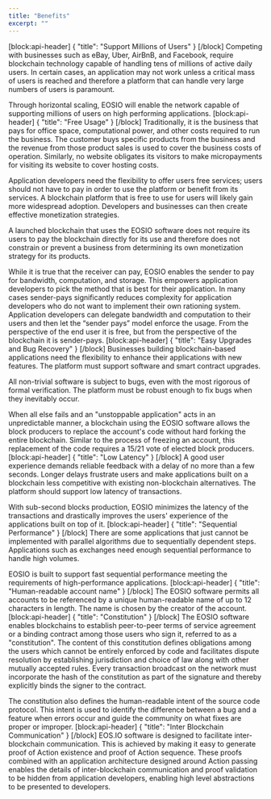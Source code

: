 ```yaml
---
title: "Benefits"
excerpt: ""
---
```

[block:api-header]
{
  "title": "Support Millions of Users"
}
[/block]
Competing with businesses such as eBay, Uber, AirBnB, and Facebook, require blockchain technology capable of handling tens of millions of active daily users. In certain cases, an application may not work unless a critical mass of users is reached and therefore a platform that can handle very large numbers of users is paramount.

Through horizontal scaling, EOSIO will enable the network capable of supporting millions of users on high performing applications.
[block:api-header]
{
  "title": "Free Usage"
}
[/block]
Traditionally, it is the business that pays for office space, computational power, and other costs required to run the business. The customer buys specific products from the business and the revenue from those product sales is used to cover the business costs of operation. Similarly, no website obligates its visitors to make micropayments for visiting its website to cover hosting costs. 

Application developers need the flexibility to offer users free services; users should not have to pay in order to use the platform or benefit from its services. A blockchain platform that is free to use for users will likely gain more widespread adoption. Developers and businesses can then create effective monetization strategies.

A launched blockchain that uses the EOSIO software does not require its users to pay the blockchain directly for its use and therefore does not constrain or prevent a business from determining its own monetization strategy for its products.

While it is true that the receiver can pay, EOSIO enables the sender to pay for bandwidth, computation, and storage. This empowers application developers to pick the method that is best for their application. In many cases sender-pays significantly reduces complexity for application developers who do not want to implement their own rationing system. Application developers can delegate bandwidth and computation to their users and then let the “sender pays” model enforce the usage. From the perspective of the end user it is free, but from the perspective of the blockchain it is sender-pays.
[block:api-header]
{
  "title": "Easy Upgrades and Bug Recovery"
}
[/block]
Businesses building blockchain-based applications need the flexibility to enhance their applications with new features. The platform must support software and smart contract upgrades.

All non-trivial software is subject to bugs, even with the most rigorous of formal verification. The platform must be robust enough to fix bugs when they inevitably occur.

When all else fails and an "unstoppable application" acts in an unpredictable manner, a blockchain using the EOSIO software allows the block producers to replace the account's code without hard forking the entire blockchain. Similar to the process of freezing an account, this replacement of the code requires a 15/21 vote of elected block producers.
[block:api-header]
{
  "title": "Low Latency"
}
[/block]
A good user experience demands reliable feedback with a delay of no more than a few seconds. Longer delays frustrate users and make applications built on a blockchain less competitive with existing non-blockchain alternatives. The platform should support low latency of transactions.

With sub-second blocks production, EOSIO minimizes the latency of the transactions and drastically improves the users' experience of the applications built on top of it.
[block:api-header]
{
  "title": "Sequential Performance"
}
[/block]
There are some applications that just cannot be implemented with parallel algorithms due to sequentially dependent steps. Applications such as exchanges need enough sequential performance to handle high volumes. 

EOSIO is built to support fast sequential performance meeting the requirements of high-performance applications.
[block:api-header]
{
  "title": "Human-readable account name"
}
[/block]
The EOSIO software permits all accounts to be referenced by a unique human-readable name of up to 12 characters in length. The name is chosen by the creator of the account.
[block:api-header]
{
  "title": "Constitution"
}
[/block]
The EOSIO software enables blockchains to establish peer-to-peer terms of service agreement or a binding contract among those users who sign it, referred to as a "constitution". The content of this constitution defines obligations among the users which cannot be entirely enforced by code and facilitates dispute resolution by establishing jurisdiction and choice of law along with other mutually accepted rules. Every transaction broadcast on the network must incorporate the hash of the constitution as part of the signature and thereby explicitly binds the signer to the contract.

The constitution also defines the human-readable intent of the source code protocol. This intent is used to identify the difference between a bug and a feature when errors occur and guide the community on what fixes are proper or improper.
[block:api-header]
{
  "title": "Inter Blockchain Communication"
}
[/block]
EOS.IO software is designed to facilitate inter-blockchain communication. This is achieved by making it easy to generate proof of Action existence and proof of Action sequence. These proofs combined with an application architecture designed around Action passing enables the details of inter-blockchain communication and proof validation to be hidden from application developers, enabling high level abstractions to be presented to developers.